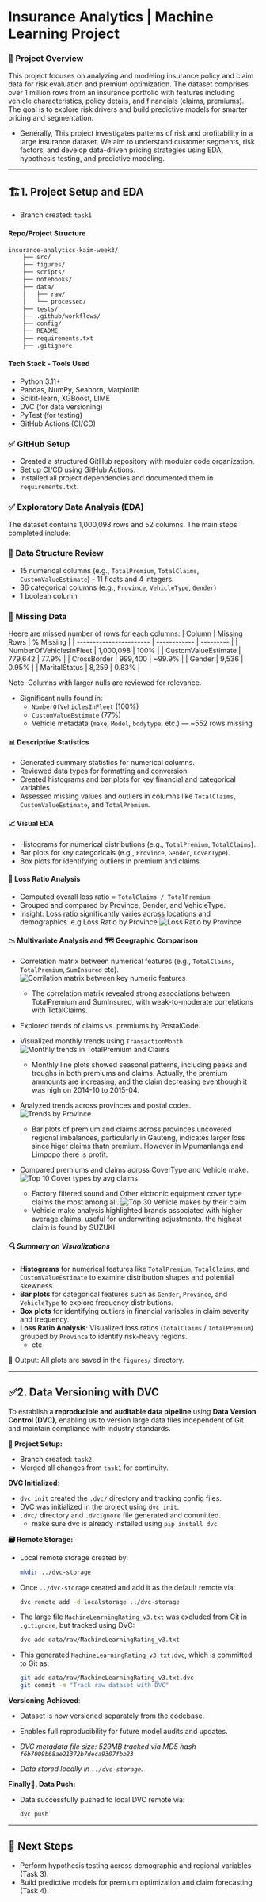


# Insurance Analytics | Machine Learning Project

### 📘 Project Overview

This project focuses on analyzing and modeling insurance policy and claim data for risk evaluation and premium optimization. The dataset comprises over 1 million rows from an insurance portfolio with features including vehicle characteristics, policy details, and financials (claims, premiums). The goal is to explore risk drivers and build predictive models for smarter pricing and segmentation.
- Generally, This project investigates patterns of risk and profitability in a large insurance dataset. We aim to understand customer segments, risk factors, and develop data-driven pricing strategies using EDA, hypothesis testing, and predictive modeling.
---
## 🏗️1. Project Setup and EDA
* Branch created: `task1`
#### Repo/Project Structure
```bash
insurance-analytics-kaim-week3/
    ├── src/
    ├── figures/
    ├── scripts/
    ├── notebooks/
    ├── data/
    │   ├── raw/
    │   └── processed/
    ├── tests/
    ├── .github/workflows/
    ├── config/
    ├── README
    ├── requirements.txt
    ├── .gitignore
```
#### Tech Stack - Tools Used
- Python 3.11+
- Pandas, NumPy, Seaborn, Matplotlib
- Scikit-learn, XGBoost, LIME
- DVC (for data versioning)
- PyTest (for testing)
- GitHub Actions (CI/CD)

### ✅ GitHub Setup
- Created a structured GitHub repository with modular code organization.
- Set up CI/CD using GitHub Actions.
- Installed all project dependencies and documented them in `requirements.txt`.

### ✅ Exploratory Data Analysis (EDA)

The dataset contains 1,000,098 rows and 52 columns. The main steps completed include:

### 🔹 Data Structure Review
- 15 numerical columns (e.g., `TotalPremium`, `TotalClaims`, `CustomValueEstimate`) - 11 floats and 4 integers.
- 36 categorical columns (e.g., `Province`, `VehicleType`, `Gender`)
- 1 boolean column

### 🔹 Missing Data
Heere are missed number of rows for each columns:
| Column                  | Missing Rows | % Missing |
| ----------------------- | ------------ | --------- |
| NumberOfVehiclesInFleet | 1,000,098    | 100%      |
| CustomValueEstimate     | 779,642      | 77.9%     |
| CrossBorder             | 999,400      | \~99.9%   |
| Gender                  | 9,536        | 0.95%     |
| MaritalStatus           | 8,259        | 0.83%     |

  Note: Columns with larger nulls are reviewed for relevance.
- Significant nulls found in:
  - `NumberOfVehiclesInFleet` (100%)
  - `CustomValueEstimate` (77%)
  - Vehicle metadata (`make`, `Model`, `bodytype`, etc.) — ~552 rows missing

#### 📊 Descriptive Statistics
- Generated summary statistics for numerical columns.
- Reviewed data types for formatting and conversion.
- Created histograms and bar plots for key financial and categorical variables.
- Assessed missing values and outliers in columns like `TotalClaims`, `CustomValueEstimate`, and `TotalPremium`.

#### 📈 Visual EDA
- Histograms for numerical distributions (e.g., `TotalPremium`, `TotalClaims`).
- Bar plots for key categoricals (e.g., `Province`, `Gender`, `CoverType`).
- Box plots for identifying outliers in premium and claims.

#### 🔁 Loss Ratio Analysis
- Computed overall loss ratio = `TotalClaims / TotalPremium`.
- Grouped and compared by Province, Gender, and VehicleType.
- Insight: Loss ratio significantly varies across locations and demographics. e.g Loss Ratio by Province
![Loss Ratio by Province](figures/loss_ratio_Province.png)

#### 📉 Multivariate Analysis and 🗺️ Geographic Comparison
- Correlation matrix between numerical features (e.g., `TotalClaims`, `TotalPremium`, `SumInsured` etc).
![Corrilation matrix between key numeric features](figures/correlation_matrix.png)
  - The correlation matrix revealed strong associations between TotalPremium and SumInsured, with weak-to-moderate correlations with TotalClaims.
- Explored trends of claims vs. premiums by PostalCode.
- Visualized monthly trends using `TransactionMonth`.
![Monthly trends in TotalPremium and Claims](figures/monthly_trends_in_premium_and_claims.png)
  - Monthly line plots showed seasonal patterns, including peaks and troughs in both premiums and claims. Actually, the premium ammounts are increasing, and the claim decreasing eventhough it was high on 2014-10 to 2015-04.

- Analyzed trends across provinces and postal codes.
![Trends by Province](figures/total_premium_and_claims_by_province.png)
  - Bar plots of premium and claims across provinces uncovered regional imbalances, particularly in Gauteng, indicates larger loss since higer claims thatn premium. However in Mpumanlanga and Limpopo there is profit.
- Compared premiums and claims across CoverType and Vehicle make.
![Top 10 Cover types by avg claims](figures/top_10_cover_types_by_average_claim.png)
  - Factory filtered sound and Other elctronic equipment cover type claims the most among all.
![Top 30 Vehicle makes by their claim](figures/top_30_vehicle_makes_by_average_claim.png)
   - Vehicle make analysis highlighted brands associated with higher average claims, useful for underwriting adjustments. the highest claim is found by SUZUKI

##### 🔍 Summary on Visualizations
- **Histograms** for numerical features like `TotalPremium`, `TotalClaims`, and `CustomValueEstimate` to examine distribution shapes and potential skewness.
- **Bar plots** for categorical features such as `Gender`, `Province`, and `VehicleType` to explore frequency distributions.
- **Box plots** for identifying outliers in financial variables in claim severity and frequency.
- **Loss Ratio Analysis**: Visualized loss ratios (`TotalClaims` / `TotalPremium`) grouped by `Province` to identify risk-heavy regions.
  - etc

📂 Output: All plots are saved in the `figures/` directory.

---
## ✅2. Data Versioning with DVC
To establish a **reproducible and auditable data pipeline** using **Data Version Control (DVC)**, enabling us to version large data files independent of Git and maintain compliance with industry standards.

**📁 Project Setup:**

* Branch created: `task2`
* Merged all changes from `task1` for continuity.


 **DVC Initialized**:
* `dvc init` created the `.dvc/` directory and tracking config files.
* DVC was initialized in the project using `dvc init`.
* `.dvc/` directory and `.dvcignore` file generated and committed.
  * make sure dvc is already installed using `pip install dvc`

**🗃️ Remote Storage:**

* Local remote storage created by:

  ```bash
  mkdir ../dvc-storage
  ```
* Once `../dvc-storage` created and add it as the default remote via:

  ```bash
  dvc remote add -d localstorage ../dvc-storage
  ```

* The large file `MachineLearningRating_v3.txt` was excluded from Git in `.gitignore`, but tracked using DVC:

  ```bash
  dvc add data/raw/MachineLearningRating_v3.txt
  ```

* This generated `MachineLearningRating_v3.txt.dvc`, which is committed to Git as:
  ```bash
  git add data/raw/MachineLearningRating_v3.txt.dvc
  git commit -m "Track raw dataset with DVC"
  ```
**Versioning Achieved**:

  * Dataset is now versioned separately from the codebase.
  * Enables full reproducibility for future model audits and updates.

  * *DVC metadata file size: 529MB tracked via MD5 hash `f6b7009b68ae21372b7deca9307fbb23`*

  * *Data stored locally in `../dvc-storage`.*

**Finally🚀, Data Push:**

* Data successfully pushed to local DVC remote via:

  ```bash
  dvc push
  ```
---
## 📌 Next Steps
- Perform hypothesis testing across demographic and regional variables (Task 3).
- Build predictive models for premium optimization and claim forecasting (Task 4).

